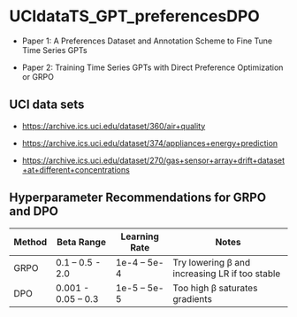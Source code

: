 # UCIdataTS_GPT_preferencesDPO

* Paper 1: A Preferences Dataset and Annotation Scheme to Fine Tune Time Series GPTs

* Paper 2: Training Time Series GPTs with Direct Preference Optimization or GRPO 

## UCI data sets

* https://archive.ics.uci.edu/dataset/360/air+quality

* https://archive.ics.uci.edu/dataset/374/appliances+energy+prediction

* https://archive.ics.uci.edu/dataset/270/gas+sensor+array+drift+dataset+at+different+concentrations

## Hyperparameter Recommendations for GRPO and DPO

| Method | Beta Range | Learning Rate | Notes                                          |
|--------|------------|----------------|------------------------------------------------|
| GRPO   |   0.1 – 0.5 - 2.0  | 1e-4 – 5e-4     | Try lowering β and increasing LR if too stable |
| DPO    | 0.001 - 0.05 – 0.3 | 1e-5 – 5e-5     | Too high β saturates gradients                 |

